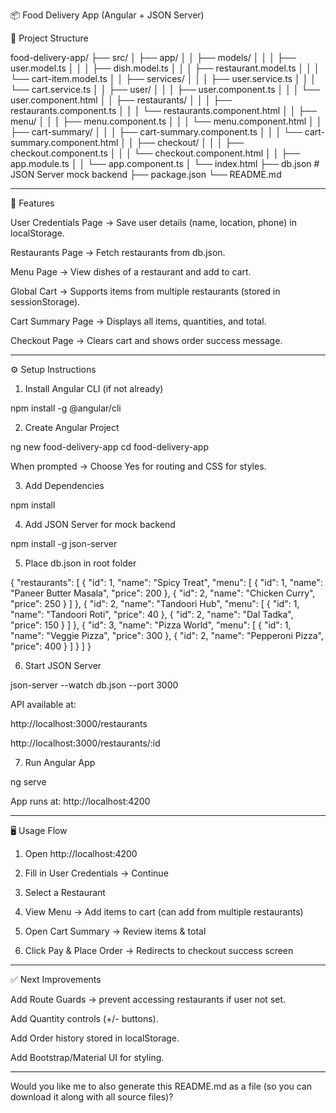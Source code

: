 
📦 Food Delivery App (Angular + JSON Server)

📂 Project Structure

food-delivery-app/
├── src/
│   ├── app/
│   │   ├── models/
│   │   │   ├── user.model.ts
│   │   │   ├── dish.model.ts
│   │   │   ├── restaurant.model.ts
│   │   │   └── cart-item.model.ts
│   │   ├── services/
│   │   │   ├── user.service.ts
│   │   │   └── cart.service.ts
│   │   ├── user/
│   │   │   ├── user.component.ts
│   │   │   └── user.component.html
│   │   ├── restaurants/
│   │   │   ├── restaurants.component.ts
│   │   │   └── restaurants.component.html
│   │   ├── menu/
│   │   │   ├── menu.component.ts
│   │   │   └── menu.component.html
│   │   ├── cart-summary/
│   │   │   ├── cart-summary.component.ts
│   │   │   └── cart-summary.component.html
│   │   ├── checkout/
│   │   │   ├── checkout.component.ts
│   │   │   └── checkout.component.html
│   │   ├── app.module.ts
│   │   └── app.component.ts
│   └── index.html
├── db.json               # JSON Server mock backend
├── package.json
└── README.md


---

🚀 Features

User Credentials Page → Save user details (name, location, phone) in localStorage.

Restaurants Page → Fetch restaurants from db.json.

Menu Page → View dishes of a restaurant and add to cart.

Global Cart → Supports items from multiple restaurants (stored in sessionStorage).

Cart Summary Page → Displays all items, quantities, and total.

Checkout Page → Clears cart and shows order success message.



---

⚙️ Setup Instructions

1. Install Angular CLI (if not already)

npm install -g @angular/cli

2. Create Angular Project

ng new food-delivery-app
cd food-delivery-app

When prompted → Choose Yes for routing and CSS for styles.

3. Add Dependencies

npm install

4. Add JSON Server for mock backend

npm install -g json-server

5. Place db.json in root folder

{
  "restaurants": [
    {
      "id": 1,
      "name": "Spicy Treat",
      "menu": [
        { "id": 1, "name": "Paneer Butter Masala", "price": 200 },
        { "id": 2, "name": "Chicken Curry", "price": 250 }
      ]
    },
    {
      "id": 2,
      "name": "Tandoori Hub",
      "menu": [
        { "id": 1, "name": "Tandoori Roti", "price": 40 },
        { "id": 2, "name": "Dal Tadka", "price": 150 }
      ]
    },
    {
      "id": 3,
      "name": "Pizza World",
      "menu": [
        { "id": 1, "name": "Veggie Pizza", "price": 300 },
        { "id": 2, "name": "Pepperoni Pizza", "price": 400 }
      ]
    }
  ]
}

6. Start JSON Server

json-server --watch db.json --port 3000

API available at:

http://localhost:3000/restaurants

http://localhost:3000/restaurants/:id


7. Run Angular App

ng serve

App runs at: http://localhost:4200


---

🖥️ Usage Flow

1. Open http://localhost:4200


2. Fill in User Credentials → Continue


3. Select a Restaurant


4. View Menu → Add items to cart (can add from multiple restaurants)


5. Open Cart Summary → Review items & total


6. Click Pay & Place Order → Redirects to checkout success screen




---

✅ Next Improvements

Add Route Guards → prevent accessing restaurants if user not set.

Add Quantity controls (+/- buttons).

Add Order history stored in localStorage.

Add Bootstrap/Material UI for styling.



---

Would you like me to also generate this README.md as a file (so you can download it along with all source files)?


